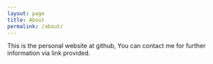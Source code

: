 ```yaml
---
layout: page
title: About
permalink: /about/
---
```


This is the personal website at github, You can contact me for further information via link provided.
